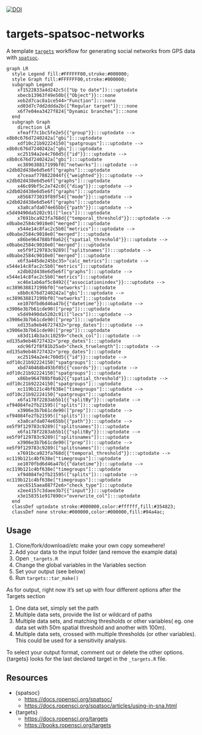 
[![DOI](https://zenodo.org/badge/353198467.svg)](https://zenodo.org/badge/latestdoi/353198467)

# targets-spatsoc-networks

A template [`targets`](https://github.com/ropensci/targets) workflow for
generating social networks from GPS data with
[`spatsoc`](https://github.com/ropensci/spatsoc/).

``` mermaid
graph LR
  style Legend fill:#FFFFFF00,stroke:#000000;
  style Graph fill:#FFFFFF00,stroke:#000000;
  subgraph Legend
    xf1522833a4d242c5(["Up to date"]):::uptodate
    xbecb13963f49e50b{{"Object"}}:::none
    xeb2d7cac8a1ce544>"Function"]:::none
    xd03d7c7dd2ddda2b(["Regular target"]):::none
    x6f7e04ea3427f824["Dynamic branches"]:::none
  end
  subgraph Graph
    direction LR
    xfeaff7c1bc5fe2e5{{"group"}}:::uptodate --> x8b0c676d7240242a["gbi"]:::uptodate
    xdf10c21b92224150["spatgroups"]:::uptodate --> x8b0c676d7240242a["gbi"]:::uptodate
    xc25194a2e4c760d5{{"id"}}:::uptodate --> x8b0c676d7240242a["gbi"]:::uptodate
    xc389638817199bf0["networks"]:::uptodate --> x2db02d438e6d5e6f["graphs"]:::uptodate
    x7ceaaf778822044f{{"weighted"}}:::uptodate --> x2db02d438e6d5e6f["graphs"]:::uptodate
    x46c09bf5c2e742c0{{"diag"}}:::uptodate --> x2db02d438e6d5e6f["graphs"]:::uptodate
    x8568773019f89f54{{"mode"}}:::uptodate --> x2db02d438e6d5e6f["graphs"]:::uptodate
    x3a8cafda074e65bb{{"path"}}:::uptodate --> x5d49490da5202c91(["locs"]):::uptodate
    x7691bca923fa768d{{"temporal_threshold"}}:::uptodate --> x0babe2584c9010e0["merged"]:::uptodate
    x544e14c8fac2c5b0["metrics"]:::uptodate --> x0babe2584c9010e0["merged"]:::uptodate
    x86be964788bf0a62{{"spatial_threshold"}}:::uptodate --> x0babe2584c9010e0["merged"]:::uptodate
    xe5f9f129783c9289(["splitsnames"]):::uptodate --> x0babe2584c9010e0["merged"]:::uptodate
    x6f3a445de245bc35>"calc_metrics"]:::uptodate --> x544e14c8fac2c5b0["metrics"]:::uptodate
    x2db02d438e6d5e6f["graphs"]:::uptodate --> x544e14c8fac2c5b0["metrics"]:::uptodate
    xc46e1ab6af5c8492{{"associationindex"}}:::uptodate --> xc389638817199bf0["networks"]:::uptodate
    x8b0c676d7240242a["gbi"]:::uptodate --> xc389638817199bf0["networks"]:::uptodate
    xe1070fbd6d46a47b{{"datetime"}}:::uptodate --> x3906e3b7b61cde90(["prep"]):::uptodate
    x5d49490da5202c91(["locs"]):::uptodate --> x3906e3b7b61cde90(["prep"]):::uptodate
    xd135a9eb46727432>"prep_dates"]:::uptodate --> x3906e3b7b61cde90(["prep"]):::uptodate
    x83d114b3a3c10259>"check_col"]:::uptodate --> xd135a9eb46727432>"prep_dates"]:::uptodate
    xdc96f2f8f81b25ad>"check_truelength"]:::uptodate --> xd135a9eb46727432>"prep_dates"]:::uptodate
    xc25194a2e4c760d5{{"id"}}:::uptodate --> xdf10c21b92224150["spatgroups"]:::uptodate
    xbd740468b493bf05{{"coords"}}:::uptodate --> xdf10c21b92224150["spatgroups"]:::uptodate
    x86be964788bf0a62{{"spatial_threshold"}}:::uptodate --> xdf10c21b92224150["spatgroups"]:::uptodate
    xc119b121c4bf638e["timegroups"]:::uptodate --> xdf10c21b92224150["spatgroups"]:::uptodate
    x6fa178f2283ab5b1{{"splitBy"}}:::uptodate --> xf94084fe2fb21595(["splits"]):::uptodate
    x3906e3b7b61cde90(["prep"]):::uptodate --> xf94084fe2fb21595(["splits"]):::uptodate
    x3a8cafda074e65bb{{"path"}}:::uptodate --> xe5f9f129783c9289(["splitsnames"]):::uptodate
    x6fa178f2283ab5b1{{"splitBy"}}:::uptodate --> xe5f9f129783c9289(["splitsnames"]):::uptodate
    x3906e3b7b61cde90(["prep"]):::uptodate --> xe5f9f129783c9289(["splitsnames"]):::uptodate
    x7691bca923fa768d{{"temporal_threshold"}}:::uptodate --> xc119b121c4bf638e["timegroups"]:::uptodate
    xe1070fbd6d46a47b{{"datetime"}}:::uptodate --> xc119b121c4bf638e["timegroups"]:::uptodate
    xf94084fe2fb21595(["splits"]):::uptodate --> xc119b121c4bf638e["timegroups"]:::uptodate
    xec6515aea887f2e6>"check_type"]:::uptodate
    x2ee4157c3daee3b7{{"input"}}:::uptodate
    x3e158351e917890c>"overwrite_col"]:::uptodate
  end
  classDef uptodate stroke:#000000,color:#ffffff,fill:#354823;
  classDef none stroke:#000000,color:#000000,fill:#94a4ac;
```

## Usage

1.  Clone/fork/download/etc make your own copy somewhere!
2.  Add your data to the input folder (and remove the example data)
3.  Open `_targets.R`
4.  Change the global variables in the Variables section
5.  Set your output (see below)
6.  Run `targets::tar_make()`

As for output, right now it’s set up with four different options after
the Targets section

1.  One data set, simply set the path
2.  Multiple data sets, provide the list or wildcard of paths
3.  Multiple data sets, and matching thresholds or other variables( eg.
    one data set with 50m spatial threshold and another with 100m).
4.  Multiple data sets, crossed with multiple thresholds (or other
    variables). This could be used for a sensitivity analysis.

To select your output format, comment out or delete the other options.
{targets} looks for the last declared target in the `_targets.R` file.

## Resources

- {spatsoc}
  - <https://docs.ropensci.org/spatsoc/>
  - <https://docs.ropensci.org/spatsoc/articles/using-in-sna.html>
- {targets}
  - <https://docs.ropensci.org/targets>
  - <https://books.ropensci.org/targets>
